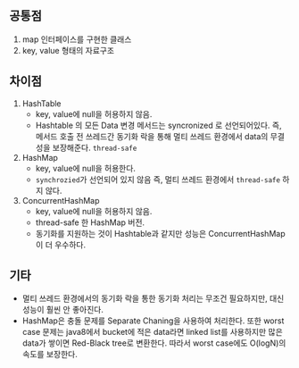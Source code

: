 ## 공통점
1. map 인터페이스를 구현한 클래스
2. key, value 형태의 자료구조

## 차이점
1. HashTable
   - key, value에 null을 허용하지 않음.
   - Hashtable 의 모든 Data 변경 메서드는 syncronized 로 선언되어있다.
   즉, 메서드 호출 전 쓰레드간 동기화 락을 통해 멀티 쓰레드 환경에서 data의 무결성을 보장해준다. `thread-safe`
2. HashMap
   - key, value에 null을 허용한다.
   - `synchrozied`가 선언되어 있지 않음 즉, 멀티 쓰레드 환경에서 `thread-safe` 하지 않다.
3. ConcurrentHashMap
   - key, value에 null을 허용하지 않음.
   - thread-safe 한 HashMap 버전.
   - 동기화를 지원하는 것이 Hashtable과 같지만 성능은 ConcurrentHashMap이 더 우수하다.

## 기타
- 멀티 쓰레드 환경에서의 동기화 락을 통한 동기화 처리는 무조건 필요하지만, 대신 성능이 훨씬 안 좋아진다.
- HashMap은 충돌 문제를 Separate Chaning을 사용하여 처리한다. 또한 worst case 문제는 java8에서 bucket에 적은 data라면 linked list를 사용하지만 많은 data가 쌓이면 Red-Black tree로 변환한다. 따라서 worst case에도 O(logN)의 속도를 보장한다.
